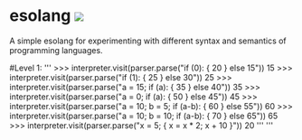# esolang ![](https://github.com/jamesduongrx/esolang/workflows/tests/badge.svg)

A simple esolang for experimenting with different syntax and semantics of programming languages.

#Level 1:
'''
    >>> interpreter.visit(parser.parse("if (0): { 20 } else 15"))
    15
    >>> interpreter.visit(parser.parse("if (1): { 25 } else 30"))
    25
    >>> interpreter.visit(parser.parse("a = 15; if (a): { 35 } else 40"))
    35
    >>> interpreter.visit(parser.parse("a = 0; if (a): { 50 } else 45"))
    45
    >>> interpreter.visit(parser.parse("a = 10; b = 5; if (a-b): { 60 } else 55"))
    60
    >>> interpreter.visit(parser.parse("a = 10; b = 10; if (a-b): { 70 } else 65"))
    65
    >>> interpreter.visit(parser.parse("x = 5; { x = x * 2; x + 10 }"))
    20
    '''
'''

